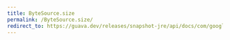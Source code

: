 ```yaml
---
title: ByteSource.size
permalink: /ByteSource.size/
redirect_to: https://guava.dev/releases/snapshot-jre/api/docs/com/google/common/io/ByteSource.html#size--
---
```

